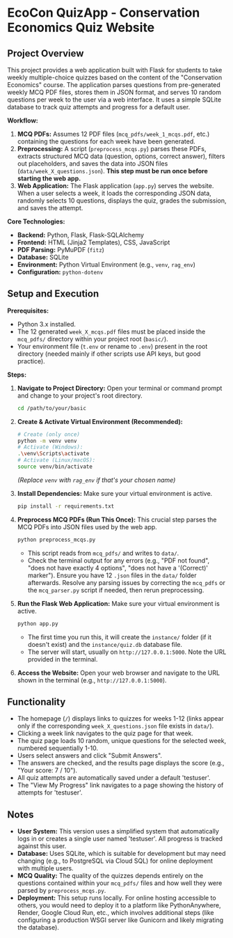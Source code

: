 # EcoCon QuizApp - Conservation Economics Quiz Website

## Project Overview

This project provides a web application built with Flask for students to take weekly multiple-choice quizzes based on the content of the "Conservation Economics" course. The application parses questions from pre-generated weekly MCQ PDF files, stores them in JSON format, and serves 10 random questions per week to the user via a web interface. It uses a simple SQLite database to track quiz attempts and progress for a default user.

**Workflow:**

1.  **MCQ PDFs:** Assumes 12 PDF files (`mcq_pdfs/week_1_mcqs.pdf`, etc.) containing the questions for each week have been generated.
2.  **Preprocessing:** A script (`preprocess_mcqs.py`) parses these PDFs, extracts structured MCQ data (question, options, correct answer), filters out placeholders, and saves the data into JSON files (`data/week_X_questions.json`). **This step must be run once before starting the web app.**
3.  **Web Application:** The Flask application (`app.py`) serves the website. When a user selects a week, it loads the corresponding JSON data, randomly selects 10 questions, displays the quiz, grades the submission, and saves the attempt.

**Core Technologies:**

* **Backend:** Python, Flask, Flask-SQLAlchemy
* **Frontend:** HTML (Jinja2 Templates), CSS, JavaScript
* **PDF Parsing:** PyMuPDF (`fitz`)
* **Database:** SQLite
* **Environment:** Python Virtual Environment (e.g., `venv`, `rag_env`)
* **Configuration:** `python-dotenv`


## Setup and Execution

**Prerequisites:**

* Python 3.x installed.
* The 12 generated `week_X_mcqs.pdf` files must be placed inside the `mcq_pdfs/` directory within your project root (`basic/`).
* Your environment file (`t.env` or rename to `.env`) present in the root directory (needed mainly if other scripts use API keys, but good practice).

**Steps:**

1.  **Navigate to Project Directory:**
    Open your terminal or command prompt and change to your project's root directory.
    ```bash
    cd /path/to/your/basic
    ```

2.  **Create & Activate Virtual Environment (Recommended):**
    ```bash
    # Create (only once)
    python -m venv venv
    # Activate (Windows):
    .\venv\Scripts\activate
    # Activate (Linux/macOS):
    source venv/bin/activate
    ```
    *(Replace `venv` with `rag_env` if that's your chosen name)*

3.  **Install Dependencies:**
    Make sure your virtual environment is active.
    ```bash
    pip install -r requirements.txt
    ```

4.  **Preprocess MCQ PDFs (Run This Once):**
    This crucial step parses the MCQ PDFs into JSON files used by the web app.
    ```bash
    python preprocess_mcqs.py
    ```
    * This script reads from `mcq_pdfs/` and writes to `data/`.
    * Check the terminal output for any errors (e.g., "PDF not found", "does not have exactly 4 options", "does not have a '(Correct)' marker"). Ensure you have 12 `.json` files in the `data/` folder afterwards. Resolve any parsing issues by correcting the `mcq_pdfs` or the `mcq_parser.py` script if needed, then rerun preprocessing.

5.  **Run the Flask Web Application:**
    Make sure your virtual environment is active.
    ```bash
    python app.py
    ```
    * The first time you run this, it will create the `instance/` folder (if it doesn't exist) and the `instance/quiz.db` database file.
    * The server will start, usually on `http://127.0.0.1:5000`. Note the URL provided in the terminal.

6.  **Access the Website:**
    Open your web browser and navigate to the URL shown in the terminal (e.g., `http://127.0.0.1:5000`).

## Functionality

* The homepage (`/`) displays links to quizzes for weeks 1-12 (links appear only if the corresponding `week_X_questions.json` file exists in `data/`).
* Clicking a week link navigates to the quiz page for that week.
* The quiz page loads 10 random, unique questions for the selected week, numbered sequentially 1-10.
* Users select answers and click "Submit Answers".
* The answers are checked, and the results page displays the score (e.g., "Your score: 7 / 10").
* All quiz attempts are automatically saved under a default 'testuser'.
* The "View My Progress" link navigates to a page showing the history of attempts for 'testuser'.

## Notes

* **User System:** This version uses a simplified system that automatically logs in or creates a single user named 'testuser'. All progress is tracked against this user.
* **Database:** Uses SQLite, which is suitable for development but may need changing (e.g., to PostgreSQL via Cloud SQL) for online deployment with multiple users.
* **MCQ Quality:** The quality of the quizzes depends entirely on the questions contained within your `mcq_pdfs/` files and how well they were parsed by `preprocess_mcqs.py`.
* **Deployment:** This setup runs locally. For online hosting accessible to others, you would need to deploy it to a platform like PythonAnywhere, Render, Google Cloud Run, etc., which involves additional steps (like configuring a production WSGI server like Gunicorn and likely migrating the database).


